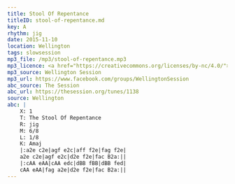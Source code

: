 ```yaml
---
title: Stool Of Repentance
titleID: stool-of-repentance.md
key: A
rhythm: jig
date: 2015-11-10
location: Wellington
tags: slowsession
mp3_file: /mp3/stool-of-repentance.mp3
mp3_licence: <a href="https://creativecommons.org/licenses/by-nc/4.0/">CC-BY-NC-4.0</a>
mp3_source: Wellington Session
mp3_url: https://www.facebook.com/groups/WellingtonSession
abc_source: The Session
abc_url: https://thesession.org/tunes/1138
source: Wellington
abc: |
    X: 1
    T: The Stool Of Repentance
    R: jig
    M: 6/8
    L: 1/8
    K: Amaj
    |:a2e c2e|agf e2c|aff f2e|fag f2e|
    a2e c2e|agf e2c|d2e f2e|fac B2a:||
    |:cAA eAA|cAA edc|dBB fBB|dBB fed|
    cAA eAA|fag a2e|d2e f2e|fac B2a:||
---
```

